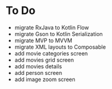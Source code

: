 # To Do
- migrate RxJava to Kotlin Flow
- migrate Gson to Kotlin Serialization
- migrate MVP to MVVM
- migrate XML layouts to Composable
- add movie categories screen
- add movies grid screen
- add movies details
- add person screen
- add image zoom screen